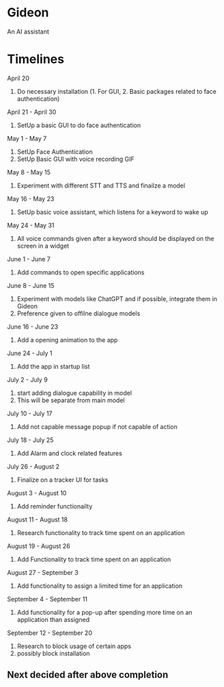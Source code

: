 # Gideon
An AI assistant

# Timelines

April 20
1. Do necessary installation (1. For GUI, 2. Basic packages related to face authentication)

April 21 - April 30
1. SetUp a basic GUI to do face authentication

May 1 - May 7
1. SetUp Face Authentication 
2. SetUp Basic GUI with voice recording GIF

May 8 - May 15
1. Experiment with different STT and TTS and finailze a model

May 16 - May 23
1. SetUp basic voice assistant, which listens for a keyword to wake up

May 24 - May 31
1. All voice commands given after a keyword should be displayed on the screen in a widget

June 1 - June 7
1. Add commands to open specific applications

June 8 - June 15
1. Experiment with models like ChatGPT and if possible, integrate them in Gideon
2. Preference given to offilne dialogue models

June 16 - June 23
1. Add a opening animation to the app

June 24 - July 1 
1. Add the app in startup list

July 2 - July 9
1. start adding dialogue capability in model
2. This will be separate from main model

July 10 - July 17
1. Add not capable message popup if not capable of action

July 18 - July 25
1. Add Alarm and clock related features

July 26 - August 2
1. Finalize on a tracker UI for tasks

August 3 - August 10
1. Add reminder functionailty 

August 11 - August 18
1. Research functionality to track time spent on an application 

August 19 - August 26
1. Add Functionality to track time spent on an application

August 27 - September 3
1. Add functionality to assign a limited time for an application

September 4 - September 11
1. Add functionality for a pop-up after spending more time on an application than assigned

September 12 - September 20
1. Research to block usage of certain apps
2. possibly block installation

## Next decided after above completion


